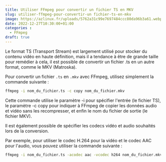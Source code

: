 ```yaml
---
title: Utiliser FFmpeg pour convertir un fichier TS en MKV
slug: utiliser-ffmpeg-pour-convertir-un fichier-ts-en-mkv
image: https://azlinux.fr/uploads/5762a31c99e7697484ccc80da96b3a61.webp
date: 2022-12-27T10:30:00+01:00
categories :
  - FFmpeg
draft: true
---
```


Le format TS (Transport Stream) est largement utilisé pour stocker du contenu vidéo en haute définition, mais il a tendance à être de grande taille pour remédier à cela, il est possible de convertir un fichier .ts en un autre format, comme le MKV (Matroska).

Pour convertir un fichier `.ts` en `.mkv` avec FFmpeg, utilisez simplement la commande suivante :

```bash
ffmpeg -i nom_du_fichier.ts -c copy nom_du_fichier.mkv
```

Cette commande utilise le paramètre -i pour spécifier l'entrée (le fichier TS), le paramètre -c copy pour indiquer à FFmpeg de copier les données audio et vidéo sans les recompresser, et enfin le nom du fichier de sortie (le fichier MKV).

Il est également possible de spécifier les codecs vidéo et audio souhaités lors de la conversion.

Par exemple, pour utiliser le codec H.264 pour la vidéo et le codec AAC pour l'audio, vous pouvez utiliser la commande suivante :

```bash
ffmpeg -i nom_du_fichier.ts -acodec aac -vcodec h264 nom_du_fichier.mkv
```
